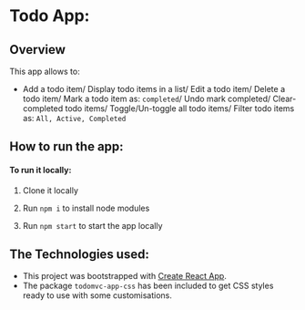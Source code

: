 # Todo App:

## Overview

This app allows to:

- Add a todo item/ Display todo items in a list/ Edit a todo item/ Delete a todo item/ Mark a todo item as: `completed`/ Undo mark completed/ Clear-completed todo items/ Toggle/Un-toggle all todo items/ Filter todo items as: `All, Active, Completed`

## How to run the app:

#### To run it locally:

1. Clone it locally

2. Run `npm i` to install node modules

3. Run `npm start` to start the app locally

## The Technologies used:

- This project was bootstrapped with [Create React App](https://github.com/facebook/create-react-app).
- The package `todomvc-app-css` has been included to get CSS styles ready to use with some customisations.
